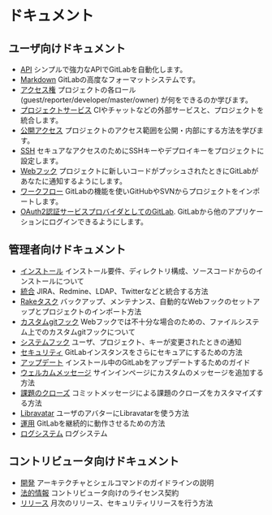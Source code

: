 # ドキュメント

## ユーザ向けドキュメント

- [API](api/README.md) シンプルで強力なAPIでGitLabを自動化します。
- [Markdown](markdown/markdown.md) GitLabの高度なフォーマットシステムです。
- [アクセス権](permissions/permissions.md) プロジェクトの各ロール (guest/reporter/developer/master/owner) が何をできるのか学びます。
- [プロジェクトサービス](project_services/project_services.md) CIやチャットなどの外部サービスと、プロジェクトを統合します。
- [公開アクセス](public_access/public_access.md) プロジェクトのアクセス範囲を公開・内部にする方法を学びます。
- [SSH](ssh/README.md) セキュアなアクセスのためにSSHキーやデプロイキーをプロジェクトに設定します。
- [Webフック](web_hooks/web_hooks.md) プロジェクトに新しいコードがプッシュされたときにGitLabがあなたに通知するようにします。
- [ワークフロー](workflow/README.md) GitLabの機能を使いGitHubやSVNからプロジェクトをインポートします。
- [OAuth2認証サービスプロバイダとしてのGitLab](integration/oauth_provider.md). GitLabから他のアプリケーションにログインできるようにします。

## 管理者向けドキュメント

- [インストール](install/README.md) インストール要件、ディレクトリ構成、ソースコードからのインストールについて
- [統合](integration/README.md) JIRA、Redmine、LDAP、Twitterなどと統合する方法
- [Rakeタスク](raketasks/README.md) バックアップ、メンテナンス、自動的なWebフックのセットアップとプロジェクトのインポート方法
- [カスタムgitフック](hooks/custom_hooks.md) Webフックでは不十分な場合のための、ファイルシステム上でのカスタムgitフックについて
- [システムフック](system_hooks/system_hooks.md) ユーザ、プロジェクト、キーが変更されたときの通知
- [セキュリティ](security/README.md) GitLabインスタンスをさらにセキュアにするための方法
- [アップデート](update/README.md) インストール中のGitLabをアップデートするためのガイド
- [ウェルカムメッセージ](customization/welcome_message.md) サインインページにカスタムのメッセージを追加する方法
- [課題のクローズ](customization/issue_closing.md) コミットメッセージによる課題のクローズをカスタマイズする方法
- [Libravatar](customization/libravatar.md) ユーザのアバターにLibravatarを使う方法
- [運用](operations/README.md) GitLabを継続的に動作させるための方法
- [ログシステム](logs/logs.md) ログシステム

## コントリビュータ向けドキュメント

- [開発](development/README.md) アーキテクチャとシェルコマンドのガイドラインの説明
- [法的情報](legal/README.md) コントリビュータ向けのライセンス契約
- [リリース](release/README.md) 月次のリリース、セキュリティリリースを行う方法
